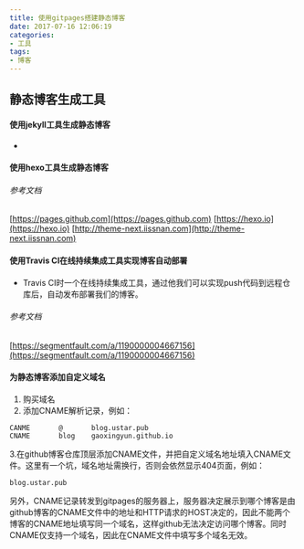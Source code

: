 ```yaml
---
title: 使用gitpages搭建静态博客
date: 2017-07-16 12:06:19
categories: 
- 工具
tags:
- 博客
---
```


## 静态博客生成工具

#### 使用jekyll工具生成静态博客

- 

#### 使用hexo工具生成静态博客

###### 参考文档
[https://pages.github.com](https://pages.github.com)
[https://hexo.io](https://hexo.io)
[http://theme-next.iissnan.com](http://theme-next.iissnan.com)


#### 使用Travis CI在线持续集成工具实现博客自动部署

- Travis CI时一个在线持续集成工具，通过他我们可以实现push代码到远程仓库后，自动发布部署我们的博客。

###### 参考文档
[https://segmentfault.com/a/1190000004667156](https://segmentfault.com/a/1190000004667156)


#### 为静态博客添加自定义域名

1. 购买域名
2. 添加CNAME解析记录，例如：
```
CANME       @       blog.ustar.pub
CNAME       blog    gaoxingyun.github.io
```
3.在github博客仓库顶层添加CNAME文件，并把自定义域名地址填入CNAME文件。这里有一个坑，域名地址需换行，否则会依然显示404页面，例如：
```
blog.ustar.pub

```
另外，CNAME记录转发到gitpages的服务器上，服务器决定展示到哪个博客是由github博客的CNAME文件中的地址和HTTP请求的HOST决定的，因此不能两个博客的CNAME地址填写同一个域名，这样github无法决定访问哪个博客。同时CNAME仅支持一个域名，因此在CNAME文件中填写多个域名无效。

